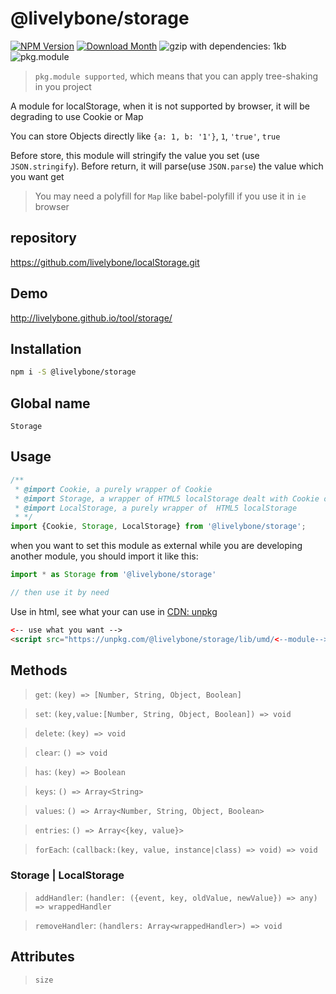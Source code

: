 # @livelybone/storage
[![NPM Version](http://img.shields.io/npm/v/@livelybone/storage.svg?style=flat-square)](https://www.npmjs.com/package/@livelybone/storage)
[![Download Month](http://img.shields.io/npm/dm/@livelybone/storage.svg?style=flat-square)](https://www.npmjs.com/package/@livelybone/storage)
![gzip with dependencies: 1kb](https://img.shields.io/badge/gzip--with--dependencies-1kb-brightgreen.svg "gzip with dependencies: 1kb")
![pkg.module](https://img.shields.io/badge/pkg.module-supported-blue.svg "pkg.module")

> `pkg.module supported`, which means that you can apply tree-shaking in you project

A module for localStorage, when it is not supported by browser, it will be degrading to use Cookie or Map

You can store Objects directly like `{a: 1, b: '1'}`, `1`, `'true'`, `true`

Before store, this module will stringify the value you set (use `JSON.stringify`).
Before return, it will parse(use `JSON.parse`) the value which you want get

> You may need a polyfill for `Map` like babel-polyfill if you use it in `ie` browser

## repository
https://github.com/livelybone/localStorage.git

## Demo
http://livelybone.github.io/tool/storage/

## Installation
```bash
npm i -S @livelybone/storage
```

## Global name
`Storage`

## Usage
```js
/**
 * @import Cookie, a purely wrapper of Cookie
 * @import Storage, a wrapper of HTML5 localStorage dealt with Cookie or Map (Map default)
 * @import LocalStorage, a purely wrapper of  HTML5 localStorage
 * */
import {Cookie, Storage, LocalStorage} from '@livelybone/storage';
```

when you want to set this module as external while you are developing another module, you should import it like this:
```js
import * as Storage from '@livelybone/storage'

// then use it by need
```

Use in html, see what your can use in [CDN: unpkg](https://unpkg.com/@livelybone/storage/lib/umd/)
```html
<-- use what you want -->
<script src="https://unpkg.com/@livelybone/storage/lib/umd/<--module-->.js"></script>
```

## Methods
> `get`: `(key) => [Number, String, Object, Boolean]`

> `set`: `(key,value:[Number, String, Object, Boolean]) => void`

> `delete`: `(key) => void`

> `clear`: `() => void`

> `has`: `(key) => Boolean`

> `keys`: `() => Array<String>`

> `values`: `() => Array<Number, String, Object, Boolean>`

> `entries`: `() => Array<{key, value}>`

> `forEach`: `(callback:(key, value, instance|class) => void) => void`

### Storage | LocalStorage
> `addHandler`: `(handler: ({event, key, oldValue, newValue}) => any) => wrappedHandler`

> `removeHandler`: `(handlers: Array<wrappedHandler>) => void`

## Attributes

> `size`
